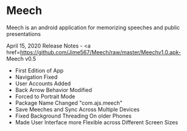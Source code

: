 # Meech
Meech is an android application for memorizing speeches and public presentations

April 15, 2020 Release Notes - <a href=https://github.com/Jime567/Meech/raw/master/Meechv1.0.apk- Meech v0.5 </a>
- First Edition of App 
- Navigation Fixed 
- User Accounts Added 
- Back Arrow Behavior Modified
- Forced to Portrait Mode 
- Package Name Changed "com.ajs.meech"
- Save Meeches and Sync Across Multiple Devices
- Fixed Background Threading On older Phones 
- Made User Interface more Flexible across Different Screen Sizes 
